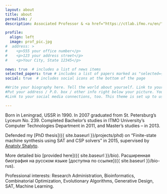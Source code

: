 ```yaml
---
layout: about
title: about
permalink: /
description: Associated Professor & <a href="https://ctlab.ifmo.ru/en/">Computer Technologies Lab</a> head – <a href="https://en.itmo.ru/en/">ITMO University</a>, St. Petersburg, Russia

profile:
  align: left
  image: prof_pic.jpg
#  address: >
#    <p>555 your office number</p>
#    <p>123 your address street</p>
#    <p>Your City, State 12345</p>

news: true  # includes a list of news items
selected_papers: true # includes a list of papers marked as "selected={true}"
social: true  # includes social icons at the bottom of the page

#Write your biography here. Tell the world about yourself. Link to your favorite [subreddit](http://reddit.com){:target="\_blank"}. You can put a picture in, too. The code is already in, just name your picture `prof_pic.jpg` and put it in the `img/` folder.
#Put your address / P.O. box / other info right below your picture. You can also disable any these elements by editing `profile` property of the YAML header of your `_pages/about.md`. Edit `_bibliography/papers.bib` and Jekyll will render your [publications page](/al-folio/publications/) automatically.
#Link to your social media connections, too. This theme is set up to use [Font Awesome icons](http://fortawesome.github.io/Font-Awesome/){:target="\_blank"} and [Academicons](https://jpswalsh.github.io/academicons/){:target="\_blank"}, like the ones below. Add your Facebook, Twitter, LinkedIn, Google Scholar, or just disable all of them.

---
```


Born in Leningrad, USSR in 1990.
In 2007 graduated from St. Petersburg’s Lyceum No. 239.
Completed Bachelor’s studies in ITMO University’s Computer Technologies Department in 2011, and Master’s studies – in 2013. 

Defended my [PhD thesis]({{ site.baseurl }}/projects/phd) on “Finite-state machine synthesis using SAT and CSP solvers” in 2015, 
supervised by [Anatoly Shalyto](https://en.wikipedia.org/wiki/Anatoly_Shalyto).

More detailed bio [provided here]({{ site.baseurl }}/bio). 
Расширенная биография на русском языке [доступна по ссылке]({{ site.baseurl }}/bio-rus).

Professional interests: Research Administration, Bioinformatics, Combinatorial Optimization, Evolutionary Algorithms, Generative Design, SAT, Machine Learning.
